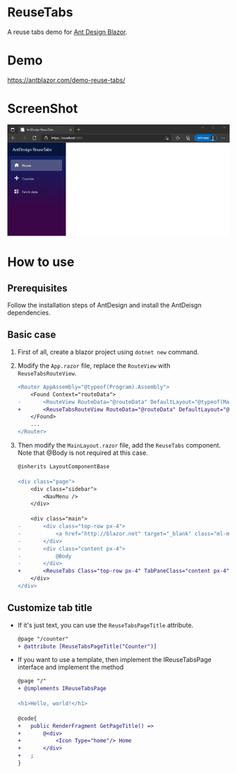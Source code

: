 # ReuseTabs

A reuse tabs demo for [Ant Design Blazor](https://github.com/ant-design-blazor/ant-design-blazor).

# Demo

https://antblazor.com/demo-reuse-tabs/

# ScreenShot

![demo](./assets/reuse-tabs-demo1.gif)

# How to use

## Prerequisites

Follow the installation steps of AntDesign and install the AntDeisgn dependencies.

## Basic case

1. First of all, create a blazor project using `dotnet new` command.

2. Modify the `App.razor` file, replace the `RouteView` with `ReuseTabsRouteView`.

    ```diff
    <Router AppAssembly="@typeof(Program).Assembly">
        <Found Context="routeData">
    -       <RouteView RouteData="@routeData" DefaultLayout="@typeof(MainLayout)" / >
    +       <ReuseTabsRouteView RouteData="@routeData" DefaultLayout="@typeof(MainLayout)" />
        </Found>
        ...
    </Router>

    ```

3. Then modify the `MainLayout.razor` file, add the `ReuseTabs` component. Note that @Body is not required at this case.

    ```diff
    @inherits LayoutComponentBase

    <div class="page">
        <div class="sidebar">
            <NavMenu />
        </div>

        <div class="main">
    -       <div class="top-row px-4">
    -           <a href="http://blazor.net" target="_blank" class="ml-md-auto">About</a>
    -       </div>
    -       <div class="content px-4">
    -           @Body
    -       </div>
    +       <ReuseTabs Class="top-row px-4" TabPaneClass="content px-4" / >
        </div>
    </div>

    ```

## Customize tab title

- If it's just text, you can use the `ReuseTabsPageTitle` attribute.

    ```diff
    @page "/counter"
    + @attribute [ReuseTabsPageTitle("Counter")]
    ```

- If you want to use a template, then implement the IReuseTabsPage interface and implement the method

    ```diff
    @page "/"
    + @implements IReuseTabsPage

    <h1>Hello, world!</h1>

    @code{
    +   public RenderFragment GetPageTitle() =>
    +       @<div>
    +           <Icon Type="home"/> Home
    +       </div>
    +   ;
    }
    ```